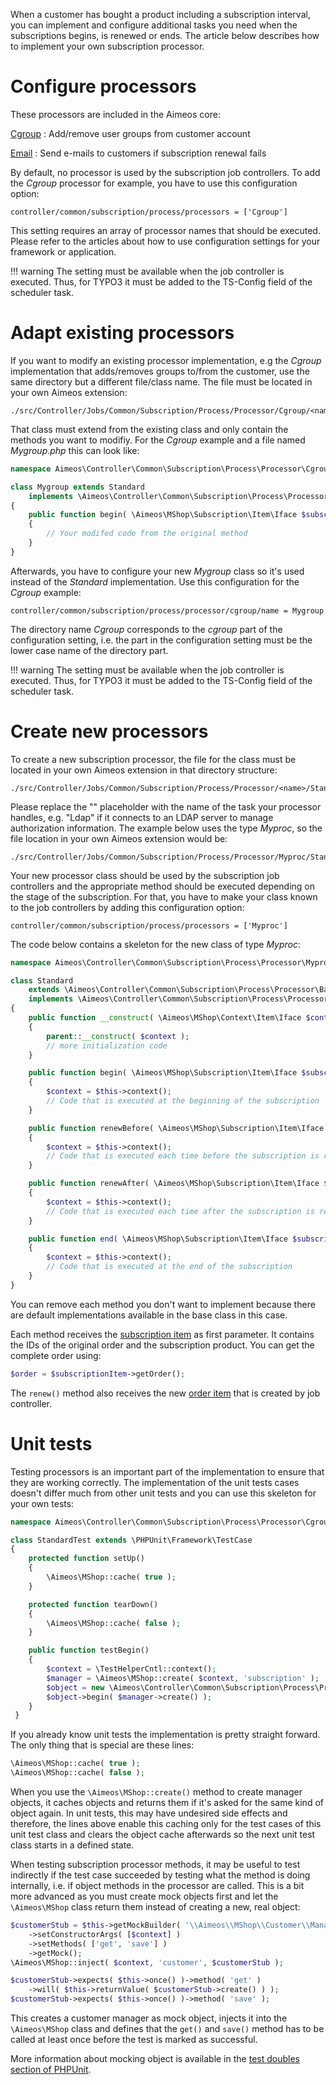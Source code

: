 When a customer has bought a product including a subscription interval, you can implement and configure additional tasks you need when the subscriptions begins, is renewed or ends. The article below describes how to implement your own subscription processor.

# Configure processors

These processors are included in the Aimeos core:

[Cgroup](https://github.com/aimeos/ai-controller-jobs/blob/master/src/Controller/Jobs/Common/Subscription/Process/Processor/Cgroup/Standard.php)
: Add/remove user groups from customer account

[Email](https://github.com/aimeos/ai-client-html/blob/master/src/Controller/Jobs/Common/Subscription/Process/Processor/Email/Standard.php)
: Send e-mails to customers if subscription renewal fails

By default, no processor is used by the subscription job controllers. To add the *Cgroup* processor for example, you have to use this configuration option:

```
controller/common/subscription/process/processors = ['Cgroup']
```

This setting requires an array of processor names that should be executed. Please refer to the articles about how to use configuration settings for your framework or application.

!!! warning
    The setting must be available when the job controller is executed. Thus, for TYPO3 it must be added to the TS-Config field of the scheduler task.

# Adapt existing processors

If you want to modify an existing processor implementation, e.g the *Cgroup* implementation that adds/removes groups to/from the customer, use the same directory but a different file/class name. The file  must be located in your own Aimeos extension:

```
./src/Controller/Jobs/Common/Subscription/Process/Processor/Cgroup/<name>.php
```

That class must extend from the existing class and only contain the methods you want to modifiy. For the *Cgroup* example and a file named *Mygroup.php* this can look like:

```php
namespace Aimeos\Controller\Common\Subscription\Process\Processor\Cgroup;

class Mygroup extends Standard
    implements \Aimeos\Controller\Common\Subscription\Process\Processor\Iface
{
    public function begin( \Aimeos\MShop\Subscription\Item\Iface $subscription )
    {
        // Your modifed code from the original method
    }
}
```

Afterwards, you have to configure your new *Mygroup* class so it's used instead of the *Standard* implementation. Use this configuration for the *Cgroup* example:

```
controller/common/subscription/process/processor/cgroup/name = Mygroup
```

The directory name *Cgroup* corresponds to the *cgroup* part of the configuration setting, i.e. the part in the configuration setting must be the lower case name of the directory part.

!!! warning
    The setting must be available when the job controller is executed. Thus, for TYPO3 it must be added to the TS-Config field of the scheduler task.

# Create new processors

To create a new subscription processor, the file for the class must be located in your own Aimeos extension in that directory structure:

```
./src/Controller/Jobs/Common/Subscription/Process/Processor/<name>/Standard.php
```

Please replace the "<type>" placeholder with the name of the task your processor handles, e.g. "Ldap" if it connects to an LDAP server to manage authorization information. The example below uses the type *Myproc*, so the file location in your own Aimeos extension would be:

```
./src/Controller/Jobs/Common/Subscription/Process/Processor/Myproc/Standard.php
```

Your new processor class should be used by the subscription job controllers and the appropriate method should be executed depending on the stage of the subscription. For that, you have to make your class known to the job controllers by adding this configuration option:

```
controller/common/subscription/process/processors = ['Myproc']
```

The code below contains a skeleton for the new class of type *Myproc*:

```php
namespace Aimeos\Controller\Common\Subscription\Process\Processor\Myproc;

class Standard
    extends \Aimeos\Controller\Common\Subscription\Process\Processor\Base
    implements \Aimeos\Controller\Common\Subscription\Process\Processor\Iface
{
    public function __construct( \Aimeos\MShop\Context\Item\Iface $context )
    {
        parent::__construct( $context );
        // more initialization code
    }

    public function begin( \Aimeos\MShop\Subscription\Item\Iface $subscription )
    {
        $context = $this->context();
        // Code that is executed at the beginning of the subscription
    }

    public function renewBefore( \Aimeos\MShop\Subscription\Item\Iface $subscription, \Aimeos\MShop\Order\Item\Iface $order )
    {
        $context = $this->context();
        // Code that is executed each time before the subscription is renewed
    }

    public function renewAfter( \Aimeos\MShop\Subscription\Item\Iface $subscription, \Aimeos\MShop\Order\Item\Iface $order )
    {
        $context = $this->context();
        // Code that is executed each time after the subscription is renewed
    }

    public function end( \Aimeos\MShop\Subscription\Item\Iface $subscription )
    {
        $context = $this->context();
        // Code that is executed at the end of the subscription
    }
}
```

You can remove each method you don't want to implement because there are default implementations available in the base class in this case.

Each method receives the [subscription item](https://github.com/aimeos/aimeos-core/blob/master/src/MShop/Subscription/Item/Iface.php) as first parameter. It contains the IDs of the original order and the subscription product. You can get the complete order using:

```php
$order = $subscriptionItem->getOrder();
```

The `renew()` method also receives the new [order item](https://github.com/aimeos/aimeos-core/blob/master/src/MShop/Order/Item/Iface.php) that is created by job controller.

# Unit tests

Testing processors is an important part of the implementation to ensure that they are working correctly. The implementation of the unit tests cases doesn't differ much from other unit tests and you can use this skeleton for your own tests:

```php
namespace Aimeos\Controller\Common\Subscription\Process\Processor\Cgroup;

class StandardTest extends \PHPUnit\Framework\TestCase
{
    protected function setUp()
    {
        \Aimeos\MShop::cache( true );
    }

    protected function tearDown()
    {
        \Aimeos\MShop::cache( false );
    }

    public function testBegin()
    {
        $context = \TestHelperCntl::context();
        $manager = \Aimeos\MShop::create( $context, 'subscription' );
        $object = new \Aimeos\Controller\Common\Subscription\Process\Processor\Myproc\Standard( $context );
        $object->begin( $manager->create() );
    }
 }
```

If you already know unit tests the implementation is pretty straight forward. The only thing that is special are these lines:

```php
\Aimeos\MShop::cache( true );
\Aimeos\MShop::cache( false );
```

When you use the `\Aimeos\MShop::create()` method to create manager objects, it caches objects and returns them if it's asked for the same kind of object again. In unit tests, this may have undesired side effects and therefore, the lines above enable this caching only for the test cases of this unit test class and clears the object cache afterwards so the next unit test class starts in a defined state.

When testing subscription processor methods, it may be useful to test indirectly if the test case succeeded by testing what the method is doing internally, i.e. if object methods in the processor are called. This is a bit more advanced as you must create mock objects first and let the `\Aimeos\MShop` class return them instead of creating a new, real object:

```php
$customerStub = $this->getMockBuilder( '\\Aimeos\\MShop\\Customer\\Manager\\Standard' )
    ->setConstructorArgs( [$context] )
    ->setMethods( ['get', 'save'] )
    ->getMock();
\Aimeos\MShop::inject( $context, 'customer', $customerStub );

$customerStub->expects( $this->once() )->method( 'get' )
    ->will( $this->returnValue( $customerStub->create() ) );
$customerStub->expects( $this->once() )->method( 'save' );
```

This creates a customer manager as mock object, injects it into the `\Aimeos\MShop` class and defines that the `get()` and `save()` method has to be called at least once before the test is marked as successful.

More information about mocking object is available in the [test doubles section of PHPUnit](https://phpunit.de/manual/current/en/test-doubles.html).
